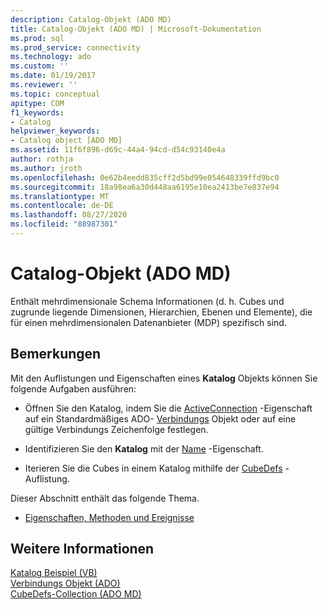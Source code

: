 ```yaml
---
description: Catalog-Objekt (ADO MD)
title: Catalog-Objekt (ADO MD) | Microsoft-Dokumentation
ms.prod: sql
ms.prod_service: connectivity
ms.technology: ado
ms.custom: ''
ms.date: 01/19/2017
ms.reviewer: ''
ms.topic: conceptual
apitype: COM
f1_keywords:
- Catalog
helpviewer_keywords:
- Catalog object [ADO MD]
ms.assetid: 11f6f896-d69c-44a4-94cd-d54c93140e4a
author: rothja
ms.author: jroth
ms.openlocfilehash: 0e62b4eedd835cff2d5bd99e054648339ffd9bc0
ms.sourcegitcommit: 18a98ea6a30d448aa6195e10ea2413be7e837e94
ms.translationtype: MT
ms.contentlocale: de-DE
ms.lasthandoff: 08/27/2020
ms.locfileid: "88987301"
---
```

# <a name="catalog-object-ado-md"></a>Catalog-Objekt (ADO MD)
Enthält mehrdimensionale Schema Informationen (d. h. Cubes und zugrunde liegende Dimensionen, Hierarchien, Ebenen und Elemente), die für einen mehrdimensionalen Datenanbieter (MDP) spezifisch sind.  
  
## <a name="remarks"></a>Bemerkungen  
 Mit den Auflistungen und Eigenschaften eines **Katalog** Objekts können Sie folgende Aufgaben ausführen:  
  
-   Öffnen Sie den Katalog, indem Sie die [ActiveConnection](./activeconnection-property-ado-md.md) -Eigenschaft auf ein Standardmäßiges ADO- [Verbindungs](../ado-api/connection-object-ado.md) Objekt oder auf eine gültige Verbindungs Zeichenfolge festlegen.  
  
-   Identifizieren Sie den **Katalog** mit der [Name](./name-property-ado-md.md) -Eigenschaft.  
  
-   Iterieren Sie die Cubes in einem Katalog mithilfe der [CubeDefs](./cubedefs-collection-ado-md.md) -Auflistung.  
  
 Dieser Abschnitt enthält das folgende Thema.  
  
-   [Eigenschaften, Methoden und Ereignisse](./catalog-object-properties-methods-and-events-ado-md.md)  
  
## <a name="see-also"></a>Weitere Informationen  
 [Katalog Beispiel (VB)](./catalog-example-vb.md)   
 [Verbindungs Objekt (ADO)](../ado-api/connection-object-ado.md)   
 [CubeDefs-Collection (ADO MD)](./cubedefs-collection-ado-md.md)